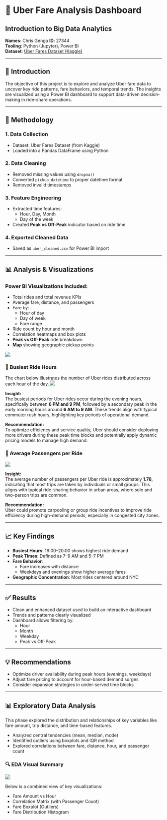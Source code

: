 # 🚕 Uber Fare Analysis Dashboard

## Introduction to Big Data Analytics   

**Names**: Chris Genga
**ID**: 27344  
**Tooling**: Python (Jupyter), Power BI  
**Dataset**: [Uber Fares Dataset (Kaggle)](https://www.kaggle.com/datasets/yasserh/uber-fares-dataset)

---

## 📌 Introduction

The objective of this project is to explore and analyze Uber fare data to uncover key ride patterns, fare behaviors, and temporal trends. The insights are visualized using a Power BI dashboard to support data-driven decision-making in ride-share operations.

---

## 🧪 Methodology

### 1. Data Collection
- Dataset: Uber Fares Dataset (from Kaggle)
- Loaded into a Pandas DataFrame using Python

### 2. Data Cleaning
- Removed missing values using `dropna()`
- Converted `pickup_datetime` to proper datetime format
- Removed invalid timestamps

### 3. Feature Engineering
- Extracted time features:
  - Hour, Day, Month
  - Day of the week
- Created **Peak vs Off-Peak** indicator based on ride time

### 4. Exported Cleaned Data
- Saved as `uber_cleaned.csv` for Power BI import




---

## 📊 Analysis & Visualizations

### Power BI Visualizations Included:
- Total rides and total revenue KPIs
- Average fare, distance, and passengers
- Fare by:
  - Hour of day
  - Day of week
  - Fare range
- Ride count by hour and month
- Correlation heatmaps and box plots
- **Peak vs Off-Peak** ride breakdown
- **Map** showing geographic pickup points

<img src="images\final_dashboard.png"/>

### 🔹 Busiest Ride Hours

The chart below illustrates the number of Uber rides distributed across each hour of the day.
<img src="images\busiest_hours.png"/>

**Insight:**  
The busiest periods for Uber rides occur during the evening hours, specifically between **6 PM and 9 PM**, followed by a secondary peak in the early morning hours around **6 AM to 9 AM**. These trends align with typical commuter rush hours, highlighting key periods of operational demand.

**Recommendation:**  
To optimize efficiency and service quality, Uber should consider deploying more drivers during these peak time blocks and potentially apply dynamic pricing models to manage high demand.

### 🔹 Average Passengers per Ride

<img src="images\average_passangers.png"/>

**Insight:**  
The average number of passengers per Uber ride is approximately **1.78**, indicating that most trips are taken by individuals or small groups. This aligns with typical ride-sharing behavior in urban areas, where solo and two-person trips are common.

**Recommendation:**  
Uber could promote carpooling or group ride incentives to improve ride efficiency during high-demand periods, especially in congested city zones.



---

## 📈 Key Findings

- **Busiest Hours**: 16:00–20:00 shows highest ride demand
- **Peak Times**: Defined as 7–9 AM and 5–7 PM
- **Fare Behavior**:
  - Fare increases with distance
  - Weekdays and evenings show higher average fares
- **Geographic Concentration**: Most rides centered around NYC

---

## ✅ Results

- Clean and enhanced dataset used to build an interactive dashboard
- Trends and patterns clearly visualized
- Dashboard allows filtering by:
  - Hour
  - Month
  - Weekday
  - Peak vs Off-Peak

---

## 💡 Recommendations

- Optimize driver availability during peak hours (evenings, weekdays)
- Adjust fare pricing to account for hour-based demand surges
- Consider expansion strategies in under-served time blocks

---

## 📊 Exploratory Data Analysis

This phase explored the distribution and relationships of key variables like fare amount, trip distance, and time-based features.

- Analyzed central tendencies (mean, median, mode)
- Identified outliers using boxplots and IQR method
- Explored correlations between fare, distance, hour, and passenger count

### 🔍 EDA Visual Summary
<img src="images\eda_grid_layout.png"/>

Below is a combined view of key visualizations:

- Fare Amount vs Hour
- Correlation Matrix (with Passenger Count)
- Fare Boxplot (Outliers)
- Fare Distribution Histogram
